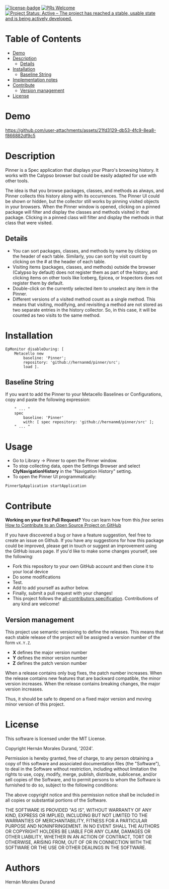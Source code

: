 [![license-badge](https://img.shields.io/badge/license-MIT-blue.svg)](https://img.shields.io/badge/license-MIT-blue.svg)
[![PRs Welcome](https://img.shields.io/badge/PRs-welcome-brightgreen.svg?style=flat-square)](http://makeapullrequest.com)
[![Project Status: Active – The project has reached a stable, usable state and is being actively developed.](http://www.repostatus.org/badges/latest/active.svg)](http://www.repostatus.org/#active)

# Table of Contents

- [Demo](#demo)
- [Description](#description)
  - [Details](#details) 
- [Installation](#installation)
  - [Baseline String](#baseline-string)
- [Implementation notes](#implementation-note)
- [Contribute](#contribute)
  - [Version management](#version-management)
- [License](#license)

# Demo

https://github.com/user-attachments/assets/21fd3129-db53-4fc9-8ea8-f866882df9c5

# Description

Pinner is a Spec application that displays your Pharo's browsing history. It works with the Calypso browser but could be easily adapted for use with other tools. 

The idea is that you browse packages, classes, and methods as always, and Pinner collects this history along with its occurrences. The Pinner UI could be shown or hidden, but the collector still works by pinning visited objects in your browsers. When the Pinner window is opened, clicking on a pinned package will filter and display the classes and methods visited in that package. Clicking in a pinned class will filter and display the methods in that class that were visited.

## Details

- You can sort packages, classes, and methods by name by clicking on the header of each table. Similarly, you can sort by visit count by clicking on the # at the header of each table.
- Visiting items (packages, classes, and methods) outside the browser (Calypso by default) does not register them as part of the history, and clicking items on other tools like Iceberg, Epicea, or Inspectors does not register them by default.
- Double-click on the currently selected item to unselect any item in the Pinner.
- Different versions of a visited method count as a single method. This means that visiting, modifying, and revisiting a method are not stored as two separate entries in the history collector. So, in this case, it will be counted as two visits to the same method.

# Installation

```smalltalk
EpMonitor disableDuring: [ 
	Metacello new	
		baseline: 'Pinner';	
		repository: 'github://hernanmd/pinner/src';	
		load ].
```

## Baseline String 

If you want to add the Pinner to your Metacello Baselines or Configurations, copy and paste the following expression:
```smalltalk
	" ... "
	spec
		baseline: 'Pinner' 
		with: [ spec repository: 'github://hernanmd/pinner/src' ];
	" ... "
```

# Usage

- Go to Library -> Pinner to open the Pinner window.
- To stop collecting data, open the Settings Browser and select **ClyNavigationHistory** in the "Navigation History" setting.
- To open the Pinner UI programmatically:

```smalltalk
PinnerSpApplication startApplication
```

# Contribute

**Working on your first Pull Request?** You can learn how from this *free* series [How to Contribute to an Open Source Project on GitHub](https://egghead.io/series/how-to-contribute-to-an-open-source-project-on-github)

If you have discovered a bug or have a feature suggestion, feel free to create an issue on Github.
If you have any suggestions for how this package could be improved, please get in touch or suggest an improvement using the GitHub issues page.
If you'd like to make some changes yourself, see the following:    

  - Fork this repository to your own GitHub account and then clone it to your local device
  - Do some modifications
  - Test.
  - Add <your GitHub username> to add yourself as author below.
  - Finally, submit a pull request with your changes!
  - This project follows the [all-contributors specification](https://github.com/kentcdodds/all-contributors). Contributions of any kind are welcome!

## Version management 

This project use semantic versioning to define the releases. This means that each stable release of the project will be assigned a version number of the form `vX.Y.Z`. 

- **X** defines the major version number
- **Y** defines the minor version number 
- **Z** defines the patch version number

When a release contains only bug fixes, the patch number increases. When the release contains new features that are backward compatible, the minor version increases. When the release contains breaking changes, the major version increases. 

Thus, it should be safe to depend on a fixed major version and moving minor version of this project.

# License
	
This software is licensed under the MIT License.

Copyright Hernán Morales Durand, '2024'.

Permission is hereby granted, free of charge, to any person obtaining a copy of this software and associated documentation files (the "Software"), to deal in the Software without restriction, including without limitation the rights to use, copy, modify, merge, publish, distribute, sublicense, and/or sell copies of the Software, and to permit persons to whom the Software is furnished to do so, subject to the following conditions:

The above copyright notice and this permission notice shall be included in all copies or substantial portions of the Software.

THE SOFTWARE IS PROVIDED "AS IS", WITHOUT WARRANTY OF ANY KIND, EXPRESS OR IMPLIED, INCLUDING BUT NOT LIMITED TO THE WARRANTIES OF MERCHANTABILITY, FITNESS FOR A PARTICULAR PURPOSE AND NONINFRINGEMENT. IN NO EVENT SHALL THE AUTHORS OR COPYRIGHT HOLDERS BE LIABLE FOR ANY CLAIM, DAMAGES OR OTHER LIABILITY, WHETHER IN AN ACTION OF CONTRACT, TORT OR OTHERWISE, ARISING FROM, OUT OF OR IN CONNECTION WITH THE SOFTWARE OR THE USE OR OTHER DEALINGS IN THE SOFTWARE.

# Authors

Hernán Morales Durand
